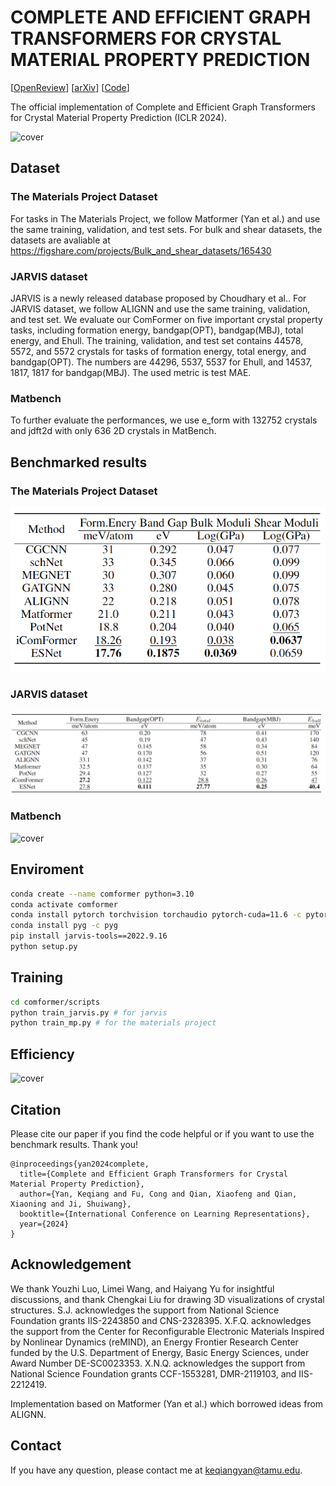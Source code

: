 # COMPLETE AND EFFICIENT GRAPH TRANSFORMERS FOR CRYSTAL MATERIAL PROPERTY PREDICTION


[[OpenReview](https://openreview.net/forum?id=BnQY9XiRAS)] [[arXiv](https://arxiv.org/pdf/2403.11857)] [[Code](https://github.com/divelab/AIRS)]

The official implementation of Complete and Efficient Graph Transformers for Crystal Material Property Prediction (ICLR 2024).

![cover](assets/Comformer.png)

## Dataset

### The Materials Project Dataset

For tasks in The Materials Project, we follow Matformer (Yan et al.) and use the same training, validation, and test sets.
For bulk and shear datasets, the datasets are avaliable at https://figshare.com/projects/Bulk_and_shear_datasets/165430

### JARVIS dataset

JARVIS is a newly released database proposed by Choudhary et al.. For JARVIS dataset, we follow ALIGNN and use the same training, validation, and test set. We evaluate our ComFormer on five important crystal property tasks, including formation energy, bandgap(OPT), bandgap(MBJ), total energy, and Ehull. The training, validation, and test set contains 44578, 5572, and 5572 crystals for tasks of formation energy, total energy, and bandgap(OPT). The numbers are 44296, 5537, 5537 for Ehull, and 14537, 1817, 1817 for bandgap(MBJ). The used metric is test MAE. 

### Matbench

To further evaluate the performances, we use e_form with 132752 crystals and jdft2d with only 636 2D crystals in MatBench.

## Benchmarked results

### The Materials Project Dataset
![cover](assets/MP.png)
### JARVIS dataset
![cover](assets/JARVIS.png)
### Matbench
![cover](assets/Matbench.png)

## Enviroment

```bash
conda create --name comformer python=3.10
conda activate comformer
conda install pytorch torchvision torchaudio pytorch-cuda=11.6 -c pytorch -c nvidia # or higher version if you want
conda install pyg -c pyg
pip install jarvis-tools==2022.9.16
python setup.py
```

## Training

```bash
cd comformer/scripts
python train_jarvis.py # for jarvis
python train_mp.py # for the materials project
```

## Efficiency
![cover](assets/efficiency.png)

## Citation
Please cite our paper if you find the code helpful or if you want to use the benchmark results. Thank you!
```
@inproceedings{yan2024complete,
  title={Complete and Efficient Graph Transformers for Crystal Material Property Prediction},
  author={Yan, Keqiang and Fu, Cong and Qian, Xiaofeng and Qian, Xiaoning and Ji, Shuiwang},
  booktitle={International Conference on Learning Representations},
  year={2024}
}
```

## Acknowledgement

We thank Youzhi Luo, Limei Wang, and Haiyang Yu for insightful discussions, and thank Chengkai Liu for drawing 3D visualizations of crystal structures. S.J. acknowledges the support from National Science Foundation grants IIS-2243850 and CNS-2328395. X.F.Q. acknowledges the support from the Center for Reconfigurable Electronic Materials Inspired by Nonlinear Dynamics (reMIND), an Energy Frontier Research Center funded by the U.S. Department of Energy, Basic Energy Sciences, under Award Number DE-SC0023353. X.N.Q. acknowledges the support from National Science Foundation grants CCF-1553281, DMR-2119103, and IIS-2212419. 

Implementation based on Matformer (Yan et al.) which borrowed ideas from ALIGNN.

## Contact

If you have any question, please contact me at keqiangyan@tamu.edu.
